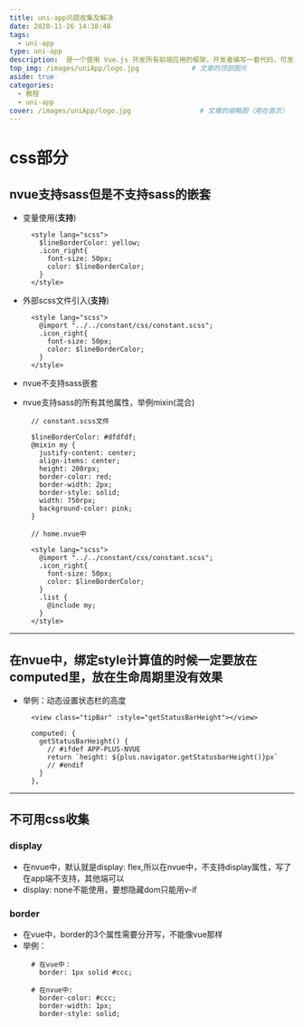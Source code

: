 ```yaml
---
title: uni-app问题收集及解决
date: 2020-11-26 14:38:48
tags: 
  - uni-app
type: uni-app                                                                 # 标签、分类
description:  是一个使用 Vue.js 开发所有前端应用的框架，开发者编写一套代码，可发布到iOS、Android、Web（响应式）、以及各种小程序（微信/支付宝/百度/头条/QQ/钉钉/淘宝）、快应用等多个平台。
top_img: /images/uniApp/logo.jpg             # 文章的顶部图片
aside: true                                                                         # 展示文章侧边栏(默认为true)
categories: 
  - 教程
  - uni-app                                                                 # 文章标签
cover: /images/uniApp/logo.jpg                 # 文章的缩略图（用在首页）
---
```


# css部分
## nvue支持sass但是不支持sass的嵌套
  * 变量使用(**支持**)
    ```
      <style lang="scss">
        $lineBorderColor: yellow;
        .icon_right{
          font-size: 50px;
          color: $lineBorderColor;
        }
      </style>
    ```

  * 外部scss文件引入(**支持**)
    ```
      <style lang="scss">
        @import "../../constant/css/constant.scss";
        .icon_right{
          font-size: 50px;
          color: $lineBorderColor;
        }
      </style>
    ```

  * nvue不支持sass嵌套
  
  * nvue支持sass的所有其他属性，举例mixin(混合)
    ```
      // constant.scss文件

      $lineBorderColor: #dfdfdf;
      @mixin my {
        justify-content: center;
        align-items: center;
        height: 200rpx;
        border-color: red;
        border-width: 2px;
        border-style: solid;
        width: 750rpx;
        background-color: pink;
      }

      // home.nvue中

      <style lang="scss">
        @import "../../constant/css/constant.scss";
        .icon_right{
          font-size: 50px;
          color: $lineBorderColor;
        }
        .list {
          @include my;
        }
      </style>
    ```

***

## 在nvue中，绑定style计算值的时候一定要放在computed里，放在生命周期里没有效果
  * 举例：动态设置状态栏的高度
      ```
        <view class="tipBar" :style="getStatusBarHeight"></view>

        computed: {	
          getStatusBarHeight() {
            // #ifdef APP-PLUS-NVUE
            return `height: ${plus.navigator.getStatusbarHeight()}px`
            // #endif
          }
        },
      ```

***

## 不可用css收集
### display
  * 在nvue中，默认就是display: flex,所以在nvue中，不支持display属性，写了在app端不支持，其他端可以
  * display: none不能使用，要想隐藏dom只能用v-if

### border
  * 在vue中，border的3个属性需要分开写，不能像vue那样
  * 举例：
    ```
      # 在vue中：
        border: 1px solid #ccc;

      # 在nvue中:
        border-color: #ccc;
        border-width: 1px;
        border-style: solid;
    ```
